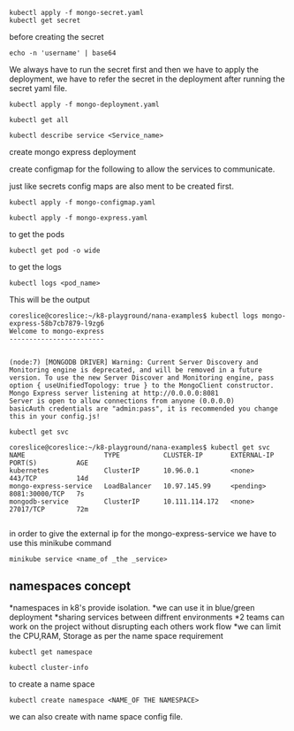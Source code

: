 ```
kubectl apply -f mongo-secret.yaml
kubectl get secret

```
before creating the secret 
```
echo -n 'username' | base64
```
We always have to run the secret first and then we have to apply the deployment, we have to refer the secret in the deployment after running the secret yaml file.
```
kubectl apply -f mongo-deployment.yaml 
```
```
kubectl get all
```

```
kubectl describe service <Service_name>
```
create mongo express deployment

create configmap for the following to allow the services to communicate.

just like secrets config maps are also ment to be created first.

```
kubectl apply -f mongo-configmap.yaml 
```

```
kubectl apply -f mongo-express.yaml 

```
to get the pods

```
kubectl get pod -o wide
```
to get the logs

```
kubectl logs <pod_name>
```

This will be the output
```
coreslice@coreslice:~/k8-playground/nana-examples$ kubectl logs mongo-express-58b7cb7879-l9zg6
Welcome to mongo-express
------------------------


(node:7) [MONGODB DRIVER] Warning: Current Server Discovery and Monitoring engine is deprecated, and will be removed in a future version. To use the new Server Discover and Monitoring engine, pass option { useUnifiedTopology: true } to the MongoClient constructor.
Mongo Express server listening at http://0.0.0.0:8081
Server is open to allow connections from anyone (0.0.0.0)
basicAuth credentials are "admin:pass", it is recommended you change this in your config.js!

```

```
kubectl get svc
```


```
coreslice@coreslice:~/k8-playground/nana-examples$ kubectl get svc
NAME                    TYPE           CLUSTER-IP       EXTERNAL-IP   PORT(S)          AGE
kubernetes              ClusterIP      10.96.0.1        <none>        443/TCP          14d
mongo-express-service   LoadBalancer   10.97.145.99     <pending>     8081:30000/TCP   7s
mongodb-service         ClusterIP      10.111.114.172   <none>        27017/TCP        72m


```
in order to give the external ip for the mongo-express-service
we have to use this minikube command

```
minikube service <name_of _the _service>
```

## namespaces concept

*namespaces in k8's provide isolation. 
*we can use it in blue/green deployment
*sharing services between diffrent environments
*2 teams can work on the project without disrupting each others work flow
*we can limit the CPU,RAM, Storage as per the name space requirement
```
kubectl get namespace
```
```
kubectl cluster-info
```

to create a name space
```
kubectl create namespace <NAME_OF THE NAMESPACE>
```
we can also create with name space config file.



